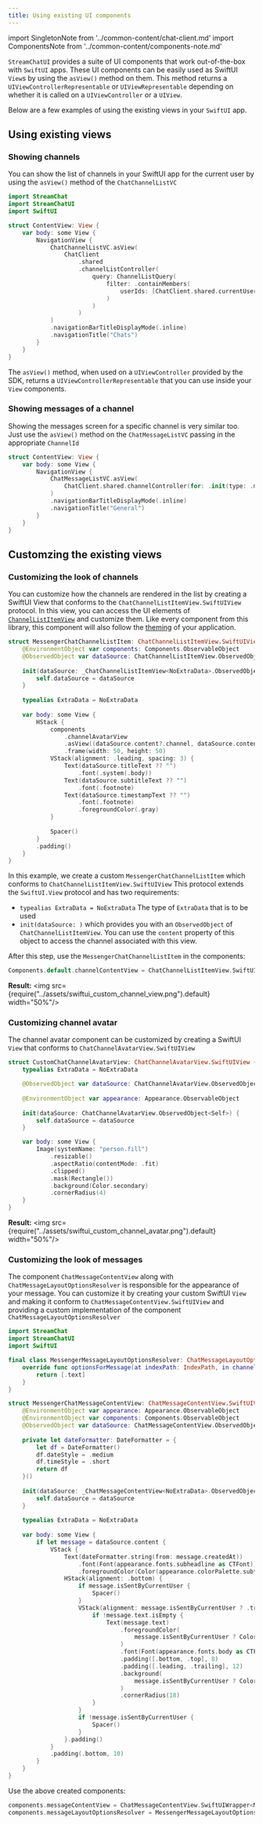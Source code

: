 ```yaml
---
title: Using existing UI components
---
```


import SingletonNote from '../common-content/chat-client.md'
import ComponentsNote from '../common-content/components-note.md'

`StreamChatUI` provides a suite of UI components that work out-of-the-box with `SwiftUI` apps. These UI components can be easily used as SwiftUI `View`s by using the `asView()` method on them.
This method returns a `UIViewControllerRepresentable` or `UIViewRepresentable` depending on whether it is called on a `UIViewController` or a `UIView`.

Below are a few examples of using the existing views in your `SwiftUI` app.

## Using existing views

### Showing channels

You can show the list of channels in your SwiftUI app for the current user by using the `asView()` method of the `ChatChannelListVC`

```swift
import StreamChat
import StreamChatUI
import SwiftUI

struct ContentView: View {    
    var body: some View {
        NavigationView {
            ChatChannelListVC.asView(
                ChatClient
                    .shared
                    .channelListController(
                        query: ChannelListQuery(
                            filter: .containMembers(
                                userIds: [ChatClient.shared.currentUserId!]
                            )
                        )
                    )
            )
            .navigationBarTitleDisplayMode(.inline)
            .navigationTitle("Chats")
        }
    }
}
```

<SingletonNote />

The `asView()` method, when used on a `UIViewController` provided by the SDK, returns a `UIViewControllerRepresentable` that you can use inside your `View` components.

### Showing messages of a channel

Showing the messages screen for a specific channel is very similar too. Just use the `asView()` method on the `ChatMessageListVC` passing in the appropriate `ChannelId`

```swift
struct ContentView: View {
    var body: some View {
        NavigationView {
            ChatMessageListVC.asView(
                ChatClient.shared.channelController(for: .init(type: .messaging, id: "some-channel-id"))
            )
            .navigationBarTitleDisplayMode(.inline)
            .navigationTitle("General")
        }
    }
}
```

## Customzing the existing views

### Customizing the look of channels

You can customize how the channels are rendered in the list by creating a SwiftUI View that conforms to the `ChatChannelListItemView.SwiftUIView` protocol. In this view, you can access the UI elements of [`ChannelListItemView`](channel-list-item-view.md) and customize them.
Like every component from this library, this component will also follow the [theming](../customization/theming.md) of your application.

```swift
struct MessengerChatChannelListItem: ChatChannelListItemView.SwiftUIView {
    @EnvironmentObject var components: Components.ObservableObject
    @ObservedObject var dataSource: ChatChannelListItemView.ObservedObject<Self>
    
    init(dataSource: _ChatChannelListItemView<NoExtraData>.ObservedObject<Self>) {
        self.dataSource = dataSource
    }
    
    typealias ExtraData = NoExtraData
    
    var body: some View {
        HStack {
            components
                .channelAvatarView
                .asView((dataSource.content?.channel, dataSource.content?.currentUserId))
                .frame(width: 50, height: 50)
            VStack(alignment: .leading, spacing: 3) {
                Text(dataSource.titleText ?? "")
                    .font(.system(.body))
                Text(dataSource.subtitleText ?? "")
                    .font(.footnote)
                Text(dataSource.timestampText ?? "")
                    .font(.footnote)
                    .foregroundColor(.gray)
            }
            
            Spacer()
        }
        .padding()
    }
}
```

In this example, we create a custom `MessengerChatChannelListItem` which conforms to `ChatChannelListItemView.SwiftUIView`
This protocol extends the `SwiftUI.View` protocol and has two requirements:

- `typealias ExtraData = NoExtraData` The type of `ExtraData` that is to be used
- `init(dataSource: )` which provides you with an `ObservedObject` of `ChatChannelListItemView`. You can use the `content` property of this object to access the channel associated with this view.

After this step, use the `MessengerChatChannelListItem` in the components:

```swift
Components.default.channelContentView = ChatChannelListItemView.SwiftUIWrapper<MessengerChatChannelListItem>.self
```

<ComponentsNote />

**Result:**
<img src={require("../assets/swiftui_custom_channel_view.png").default} width="50%"/>

### Customizing channel avatar

The channel avatar component can be customized by creating a SwiftUI `View` that conforms to `ChatChannelAvatarView.SwiftUIView`

```swift
struct CustomChatChannelAvatarView: ChatChannelAvatarView.SwiftUIView {
    typealias ExtraData = NoExtraData

    @ObservedObject var dataSource: ChatChannelAvatarView.ObservedObject<Self>
    
    @EnvironmentObject var appearance: Appearance.ObservableObject
    
    init(dataSource: ChatChannelAvatarView.ObservedObject<Self>) {
        self.dataSource = dataSource
    }

    var body: some View {
        Image(systemName: "person.fill")
            .resizable()
            .aspectRatio(contentMode: .fit)
            .clipped()
            .mask(Rectangle())
            .background(Color.secondary)
            .cornerRadius(4)
    }
}
```

**Result:**
<img src={require("../assets/swiftui_custom_channel_avatar.png").default} width="50%"/>

### Customizing the look of messages

The component `ChatMessageContentView` along with `ChatMessageLayoutOptionsResolver` is responsible for the appearance of your message. You can customize it by creating your custom SwiftUI `View` and making it conform to `ChatMessageContentView.SwiftUIView` and providing a custom implementation of the component `ChatMessageLayoutOptionsResolver`

```swift
import StreamChat
import StreamChatUI
import SwiftUI

final class MessengerMessageLayoutOptionsResolver: ChatMessageLayoutOptionsResolver {
    override func optionsForMessage(at indexPath: IndexPath, in channel: _ChatChannel<NoExtraData>, with messages: AnyRandomAccessCollection<_ChatMessage<NoExtraData>>, appearance: Appearance) -> ChatMessageLayoutOptions {        
        return [.text]
    }
}

struct MessengerChatMessageContentView: ChatMessageContentView.SwiftUIView {
    @EnvironmentObject var appearance: Appearance.ObservableObject
    @EnvironmentObject var components: Components.ObservableObject
    @ObservedObject var dataSource: ChatMessageContentView.ObservedObject<Self>
    
    private let dateFormatter: DateFormatter = {
        let df = DateFormatter()
        df.dateStyle = .medium
        df.timeStyle = .short
        return df
    }()
    
    init(dataSource: _ChatMessageContentView<NoExtraData>.ObservedObject<MessengerChatMessageContentView>) {
        self.dataSource = dataSource
    }
    
    typealias ExtraData = NoExtraData
    
    var body: some View {
        if let message = dataSource.content {
            VStack {
                Text(dateFormatter.string(from: message.createdAt))
                    .font(Font(appearance.fonts.subheadline as CTFont))
                    .foregroundColor(Color(appearance.colorPalette.subtitleText))
                HStack(alignment: .bottom) {
                    if message.isSentByCurrentUser {
                        Spacer()
                    }
                    VStack(alignment: message.isSentByCurrentUser ? .trailing : .leading) {
                        if !message.text.isEmpty {
                            Text(message.text)
                                .foregroundColor(
                                    message.isSentByCurrentUser ? Color(appearance.colorPalette.text) : Color.white
                                )
                                .font(Font(appearance.fonts.body as CTFont))
                                .padding([.bottom, .top], 8)
                                .padding([.leading, .trailing], 12)
                                .background(
                                    message.isSentByCurrentUser ? Color(appearance.colorPalette.background2) : Color.blue
                                )
                                .cornerRadius(18)
                        }
                    }
                    if !message.isSentByCurrentUser {
                        Spacer()
                    }
                }.padding()
            }
            .padding(.bottom, 10)
        }
    }
}
```

Use the above created components:

```swift
components.messageContentView = ChatMessageContentView.SwiftUIWrapper<MessengerChatMessageContentView>.self
components.messageLayoutOptionsResolver = MessengerMessageLayoutOptionsResolver()
```
